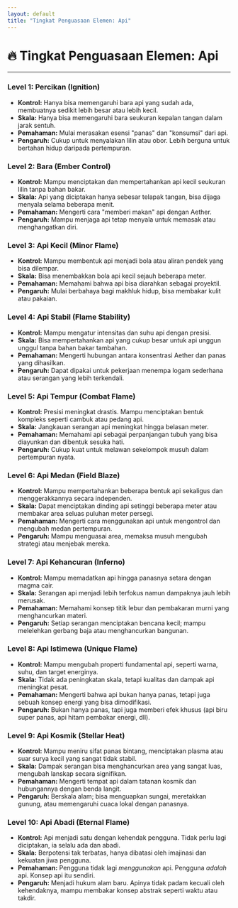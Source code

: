 ```yaml
---
layout: default
title: "Tingkat Penguasaan Elemen: Api"
---
```

# 🔥 Tingkat Penguasaan Elemen: Api

---

### Level 1: Percikan (Ignition)
*   **Kontrol:** Hanya bisa memengaruhi bara api yang sudah ada, membuatnya sedikit lebih besar atau lebih kecil.
*   **Skala:** Hanya bisa memengaruhi bara seukuran kepalan tangan dalam jarak sentuh.
*   **Pemahaman:** Mulai merasakan esensi "panas" dan "konsumsi" dari api.
*   **Pengaruh:** Cukup untuk menyalakan lilin atau obor. Lebih berguna untuk bertahan hidup daripada pertempuran.

### Level 2: Bara (Ember Control)
*   **Kontrol:** Mampu menciptakan dan mempertahankan api kecil seukuran lilin tanpa bahan bakar.
*   **Skala:** Api yang diciptakan hanya sebesar telapak tangan, bisa dijaga menyala selama beberapa menit.
*   **Pemahaman:** Mengerti cara "memberi makan" api dengan Aether.
*   **Pengaruh:** Mampu menjaga api tetap menyala untuk memasak atau menghangatkan diri.

### Level 3: Api Kecil (Minor Flame)
*   **Kontrol:** Mampu membentuk api menjadi bola atau aliran pendek yang bisa dilempar.
*   **Skala:** Bisa menembakkan bola api kecil sejauh beberapa meter.
*   **Pemahaman:** Memahami bahwa api bisa diarahkan sebagai proyektil.
*   **Pengaruh:** Mulai berbahaya bagi makhluk hidup, bisa membakar kulit atau pakaian.

### Level 4: Api Stabil (Flame Stability)
*   **Kontrol:** Mampu mengatur intensitas dan suhu api dengan presisi.
*   **Skala:** Bisa mempertahankan api yang cukup besar untuk api unggun unggul tanpa bahan bakar tambahan.
*   **Pemahaman:** Mengerti hubungan antara konsentrasi Aether dan panas yang dihasilkan.
*   **Pengaruh:** Dapat dipakai untuk pekerjaan menempa logam sederhana atau serangan yang lebih terkendali.

### Level 5: Api Tempur (Combat Flame)
*   **Kontrol:** Presisi meningkat drastis. Mampu menciptakan bentuk kompleks seperti cambuk atau pedang api.
*   **Skala:** Jangkauan serangan api meningkat hingga belasan meter.
*   **Pemahaman:** Memahami api sebagai perpanjangan tubuh yang bisa diayunkan dan dibentuk sesuka hati.
*   **Pengaruh:** Cukup kuat untuk melawan sekelompok musuh dalam pertempuran nyata.

### Level 6: Api Medan (Field Blaze)
*   **Kontrol:** Mampu mempertahankan beberapa bentuk api sekaligus dan menggerakkannya secara independen.
*   **Skala:** Dapat menciptakan dinding api setinggi beberapa meter atau membakar area seluas puluhan meter persegi.
*   **Pemahaman:** Mengerti cara menggunakan api untuk mengontrol dan mengubah medan pertempuran.
*   **Pengaruh:** Mampu menguasai area, memaksa musuh mengubah strategi atau menjebak mereka.

### Level 7: Api Kehancuran (Inferno)
*   **Kontrol:** Mampu memadatkan api hingga panasnya setara dengan magma cair.
*   **Skala:** Serangan api menjadi lebih terfokus namun dampaknya jauh lebih merusak.
*   **Pemahaman:** Memahami konsep titik lebur dan pembakaran murni yang menghancurkan materi.
*   **Pengaruh:** Setiap serangan menciptakan bencana kecil; mampu melelehkan gerbang baja atau menghancurkan bangunan.

### Level 8: Api Istimewa (Unique Flame)
*   **Kontrol:** Mampu mengubah properti fundamental api, seperti warna, suhu, dan target energinya.
*   **Skala:** Tidak ada peningkatan skala, tetapi kualitas dan dampak api meningkat pesat.
*   **Pemahaman:** Mengerti bahwa api bukan hanya panas, tetapi juga sebuah konsep energi yang bisa dimodifikasi.
*   **Pengaruh:** Bukan hanya panas, tapi juga memberi efek khusus (api biru super panas, api hitam pembakar energi, dll).

### Level 9: Api Kosmik (Stellar Heat)
*   **Kontrol:** Mampu meniru sifat panas bintang, menciptakan plasma atau suar surya kecil yang sangat tidak stabil.
*   **Skala:** Dampak serangan bisa menghancurkan area yang sangat luas, mengubah lanskap secara signifikan.
*   **Pemahaman:** Mengerti tempat api dalam tatanan kosmik dan hubungannya dengan benda langit.
*   **Pengaruh:** Berskala alam; bisa menguapkan sungai, meretakkan gunung, atau memengaruhi cuaca lokal dengan panasnya.

### Level 10: Api Abadi (Eternal Flame)
*   **Kontrol:** Api menjadi satu dengan kehendak pengguna. Tidak perlu lagi diciptakan, ia selalu ada dan abadi.
*   **Skala:** Berpotensi tak terbatas, hanya dibatasi oleh imajinasi dan kekuatan jiwa pengguna.
*   **Pemahaman:** Pengguna tidak lagi *menggunakan* api. Pengguna *adalah* api. Konsep api itu sendiri.
*   **Pengaruh:** Menjadi hukum alam baru. Apinya tidak padam kecuali oleh kehendaknya, mampu membakar konsep abstrak seperti waktu atau takdir.
